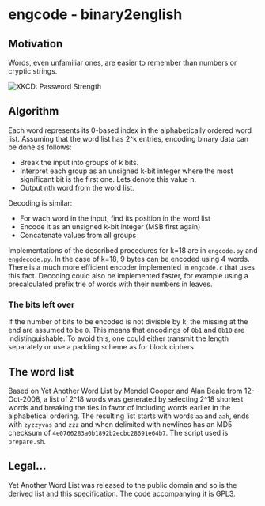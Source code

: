 # engcode - binary2english

## Motivation
Words, even unfamiliar ones, are easier to remember than numbers or cryptic strings.

![XKCD: Password Strength](http://imgs.xkcd.com/comics/password_strength.png)

## Algorithm
Each word represents its 0-based index in the alphabetically ordered word list.
Assuming that the word list has 2^k entries, encoding binary data can
be done as follows:

- Break the input into groups of k bits.
- Interpret each group as an unsigned k-bit integer where the most significant
bit is the first one. Lets denote this value n.
- Output nth word from the word list.

Decoding is similar:

- For wach word in the input, find its position in the word list
- Encode it as an unsigned k-bit integer (MSB first again)
- Concatenate values from all groups

Implementations of the described procedures for k=18 are in `engcode.py`
and `engdecode.py`. In the case of k=18, 9 bytes can be encoded
using 4 words. There is a much more
efficient encoder implemented in `engcode.c` that uses this fact.
Decoding could also be implemented faster, for example using a precalculated
prefix trie of words with their numbers in leaves.

### The bits left over
If the number of bits to be encoded is not divisble by k, the missing
at the end are assumed to be `0`. This means that encodings of `0b1` and
`0b10` are indistinguishable. To avoid this, one could either transmit the length separately or use a padding scheme as for block ciphers.

## The word list
Based on Yet Another Word List by Mendel Cooper and Alan Beale from
12-Oct-2008, a list of 2^18 words was generated by
selecting 2^18 shortest words and breaking the ties in favor of
including words earlier in the alphabetical ordering. The resulting list
starts with words `aa` and `aah`, ends with `zyzzyvas` and `zzz` and
when delimited with newlines has an MD5 checksum of
`4e0766283a0b1892b2ecbc28691e64b7`. The script used is `prepare.sh`.

## Legal...
Yet Another Word List was released to the public domain and so is the
derived list and this specification. The code accompanying it is GPL3.
